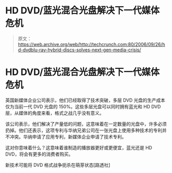 # HD DVD/蓝光混合光盘解决下一代媒体危机

> 原文：<https://web.archive.org/web/http://techcrunch.com:80/2006/09/26/hd-dvdblu-ray-hybrid-discs-solves-next-gen-media-crisis/>

# HD DVD/蓝光混合光盘解决下一代媒体危机

英国新媒体企业公司表示，他们已经取得了技术突破，多层 DVD 光盘的生产成本仅为当前一代 DVD 光盘的 150%。这些多层光盘可以同时拥有蓝光和 HD DVD 层，从媒体的角度来看，格式之战几乎没有意义。

该公司表示，他们解决了产量低的问题，这意味着在一定数量的光盘中，许多必须扔掉。他们还表示，这项专利与华纳兄弟公司在一张光盘上使用多种技术的专利并不冲突。华纳申请了应用专利，新媒体企业申请了技术专利。

这对你意味着什么？这意味着谁制造的播放器更好或更便宜，蓝光还是 HD DVD，将会有更多的消费者购买。

新技术可能将 DVD 格式战争扼杀在萌芽状态[路透社]